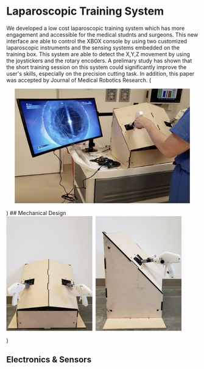 # Laparoscopic Training System

We developed a low cost laparoscopic training system which has more engagement and accessible for the medical studnts and surgeons. This new interface are able to control the XBOX console by using two customized laparoscopic instruments and the sensing systems embedded on the training box. This system are able to detect the X,Y,Z movement by using the joystickers and the rotary encoders. A prelimary study has shown that the short training session on this system could significantly improve the user's skills, especially on the precision cutting task.
In addition, this paper was accepted by Journal of Medical Robotics Research.
(<p align="center">
  <img width="460" height="300" src="https://github.com/FredLin0421/Laparoscopic_trainingsystem/blob/master/images/Screen%20Shot%202020-01-14%20at%2010.19.04%20PM.png">
</p>)
## Mechanical Design
<img width="460" height="300" src="https://github.com/FredLin0421/Laparoscopic_trainingsystem/blob/master/images/Screen%20Shot%202020-01-14%20at%2010.20.53%20PM.png">
</p>)

## Electronics & Sensors


## 
